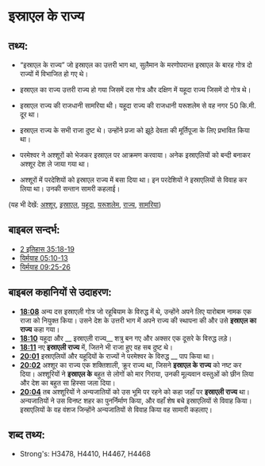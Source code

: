 # इस्राएल के राज्य #

## तथ्य: ##

* “इस्राएल के राज्य” जो इस्राएल का उत्तरी भाग था, सुलैमान के मरणोपरान्त इस्राएल के बारह गोत्र दो राज्यों में विभाजित हो गए थे।

* इस्राएल का राज्य उत्तरी राज्य हो गया जिसमें दस गोत्र और दक्षिण में यहूदा राज्य जिसमें दो गोत्र थे।
* इस्राएल राज्य की राजधानी सामरिया थी। यहूदा राज्य की राजधानी यरूशलेम से वह नगर 50 कि.मी. दूर था।
* इस्राएल राज्य के सभी राजा दुष्ट थे। उन्होंने प्रजा को झूठे देवता की मूर्तिपूजा के लिए प्रभावित किया था।
* परमेश्वर ने अश्शूरों को भेजकर इस्राएल पर आक्रमण करवाया। अनेक इस्राएलियों को बन्दी बनाकर अश्शूर देश ले जाया गया था।
* अश्शूरों में परदेशियों को इस्राएल राज्य में बसा दिया था। इन परदेशियों ने इस्राएलियों से विवाह कर लिया था। उनकी सन्तान सामरी कहलाई।

(यह भी देखें: [अश्शूर](../names/assyria.md), [इस्राएल](../kt/israel.md), [यहूदा](../names/kingdomofjudah.md), [यरूशलेम](../names/jerusalem.md), [राज्य](../other/kingdom.md), [सामरिया](../names/samaria.md))

## बाइबल सन्दर्भ: ##

* [2 इतिहास 35:18-19](rc://hi/tn/help/2ch/35/18)
* [यिर्मयाह 05:10-13](rc://hi/tn/help/jer/05/10)
* [यिर्मयाह 09:25-26](rc://hi/tn/help/jer/09/25)

## बाइबल कहानियों से उदाहरण: ##

* __[18:08](rc://hi/tn/help/obs/18/08)__ अन्य दस इस्राएली गोत्र जो रहूबियाम के विरुद्ध में थे, उन्होंने अपने लिए यारोबाम नामक एक राजा को नियुक्त किया। उसने देश के उत्तरी भाग में अपने राज्य की स्थापना की और उसे __इस्राएल का राज्य__ कहा गया।
* __[18:10](rc://hi/tn/help/obs/18/10)__ यहूदा और __ इस्राएली राज्य__  शत्रु बन गए और अक्सर एक दूसरे के विरुद्ध लड़े।
* __[18:11](rc://hi/tn/help/obs/18/11)__ नए __इस्राएली राज्य__ में, जितने भी राजा हुए वह सब दुष्ट थे।
* __[20:01](rc://hi/tn/help/obs/20/01)__ इस्राएलियों और यहूदियों के राज्यों ने परमेश्वर के विरुद्ध __ पाप किया था।
* __[20:02](rc://hi/tn/help/obs/20/02)__ अश्शूर का राज्य एक शक्तिशाली, क्रूर राज्य था, जिसने __इस्राएल के राज्य__ को नष्ट कर दिया। अश्शूरियों ने __इस्राएल के__ बहुत से लोगों को मार गिराया, उनकी मूल्यवान वस्तुओं को छीन लिया और देश का बहुत सा हिस्सा जला दिया।
* __[20:04](rc://hi/tn/help/obs/20/04)__ तब अश्शूरियों ने अन्यजातियों को उस भूमि पर रहने को कहा जहाँ पर __इस्राएली राज्य__ था। अन्यजातियों ने उस विनष्ट शहर का पुनर्निर्माण किया, और वहाँ शेष बचे इस्राएलियों से विवाह किया। इस्राएलियों के वह वंशज जिन्होंने अन्यजातियों से विवाह किया वह सामारी कहलाए।

## शब्द तथ्य: ##

* Strong's: H3478, H4410, H4467, H4468
